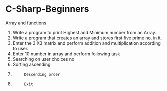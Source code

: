 # C-Sharp-Beginners
Array and functions

1.	Write a program to print Highest and Minimum number from an Array.
2.	Write a program that creates an array and stores first five prime no. in it.
3.	Enter the 3 X3 matrix and perform addition and multiplication according to user.
4.	Enter 10 number in array and perform following task 
1.	Searching on user choices no
2.	Sorting ascending
3.          Descending order   
4.          Exit

